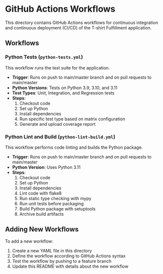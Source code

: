 # GitHub Actions Workflows

This directory contains GitHub Actions workflows for continuous integration and continuous deployment (CI/CD) of the T-shirt Fulfillment application.

## Workflows

### Python Tests (`python-tests.yml`)

This workflow runs the test suite for the application.

- **Trigger**: Runs on push to main/master branch and on pull requests to main/master
- **Python Versions**: Tests on Python 3.9, 3.10, and 3.11
- **Test Types**: Unit, Integration, and Regression tests
- **Steps**:
  1. Checkout code
  2. Set up Python
  3. Install dependencies
  4. Run specific test type based on matrix configuration
  5. Generate and upload coverage report

### Python Lint and Build (`python-lint-build.yml`)

This workflow performs code linting and builds the Python package.

- **Trigger**: Runs on push to main/master branch and on pull requests to main/master
- **Python Version**: Uses Python 3.11
- **Steps**:
  1. Checkout code
  2. Set up Python
  3. Install dependencies
  4. Lint code with flake8
  5. Run static type checking with mypy
  6. Run unit tests before packaging
  7. Build Python package with setuptools
  8. Archive build artifacts

## Adding New Workflows

To add a new workflow:

1. Create a new YAML file in this directory
2. Define the workflow according to GitHub Actions syntax
3. Test the workflow by pushing to a feature branch
4. Update this README with details about the new workflow